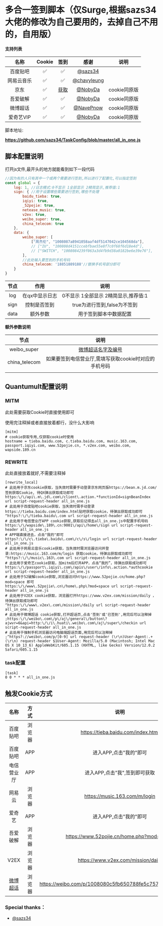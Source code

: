 # 多合一签到脚本（仅Surge,根据sazs34大佬的修改为自己要用的，去掉自己不用的，自用版）

**支持列表**

|    名称    | Cookie |                             签到                             |                       感谢                        |     说明     |
| :--------: | :----: | :----------------------------------------------------------: | :-----------------------------------------------: | :----------: |
|  百度贴吧  |   ✅    |                              ✅                               |                      [@sazs34](https://github.com/sazs34)                     |              |                     |           
| 网易云音乐 |   ✅    |                              ✅                               |   [@chavyleung](https://github.com/chavyleung)    |              |
|    京东    |   ✅    | [获取](https://github.com/NobyDa/Script/blob/master/JD-DailyBonus/JD_DailyBonus.js) |       [@NobyDa](https://github.com/NobyDa)        | cookie同原版 |
|  吾爱破解  |   ✅    |                              ✅                               |       [@NobyDa](https://github.com/NobyDa)        | cookie同原版 |
|  微博超话  |   ✅    |                              ✅                               | [@NavePnow](https://github.com/NavePnow/Profiles) | cookie同原版 |
| 爱奇艺VIP  |   ✅    |                              ✅                               |       [@NobyDa](https://github.com/NobyDa)        | cookie同原版 |

脚本地址:

**https://github.com/sazs34/TaskConfig/blob/master/all_in_one.js**

## 脚本配置说明

打开js文件,最开头的地方就能看到如下一段代码

```javascript
//因为有的人只有其中一个或两个需要进行签到,所以进行了配置化,可以指定签到
const global = {
    log: 1, //日志模式:0不显示 1全部显示 2精简显示,推荐值:1
    sign: { //用于设置哪些需要进行签到,哪些不处理
        baidu_tieba: true,
        iqiyi: true,
        _52pojie: true,
        netease_music: true,
        v2ex: true,
        weibo_super: true,
        china_telecom: true
    },
    data: {
        weibo_super: [
            ["周杰伦", "1008087a8941058aaf4df5147042ce104568da"],
            // ["IU", "100808d4151ccebfbae55e8f7c0f68f6d18e4d"],
            // ["SWITCH", "1008084239f063a3d4fb9d38a0182be6e39e76"],
        ],
        //此处输入要签到的手机号码
        china_telecom: '18851889188'//替换手机号部分即可
    }
}
```

| 节点 |      作用      |                 说明                 |
| :--: | :------------: | :----------------------------------: |
| log  | 在qx中显示日志 | 0不显示 1全部显示 2精简显示,推荐值:1 |
| sign |  控制是否签到  |     true为进行签到,false为不签到     |
| data |    额外参数    |        用于签到脚本中数据配置        |

**额外参数说明**

|     节点      |                             说明                             |
| :-----------: | :----------------------------------------------------------: |
|  weibo_super  | [微博超话名字及编号](https://nave.work/%E5%BE%AE%E5%8D%9A%E8%B6%85%E8%AF%9D%E8%87%AA%E5%8A%A8%E7%AD%BE%E5%88%B0%E8%84%9A%E6%9C%AC.html) |
| china_telecom |    如果要签到电信营业厅,需填写获取cookie时对应的手机号码     |
|               |                                                              |

## Quantumult配置说明

### MITM

此处需要获取Cookie时直接使用即可

使用完注释掉或者直接放着都行，没什么大影响

```
[mitm]
# cookie获取专用,仅获取cookie时使用
hostname = tieba.baidu.com, c.tieba.baidu.com, music.163.com, passport.iqiyi.com, www.52pojie.cn, *.v2ex.com, weibo.com, wapside.189.cn
```
### REWRITE

此处直接放着就好,不需要注释掉

```
[rewrite_local]
# 此处用于京东cookie获取，当失效时需要手动登录京东网页版https://bean.m.jd.com/ 签到获取Cookie, 待QX弹出获取成功即可
https:\/\/api\.m\.jd\.com\/client\.action.*functionId=signBeanIndex url script-request-header all_in_one.js
# 此处用于百度贴吧cookie获取，当失效时需手动登录https://tieba.baidu.com/index.html贴吧获取cookie，待弹出获取成功即可
^https?:\/\/tieba.baidu\.com url script-request-header all_in_one.js
# 此处用于电信营业厅APP cookie获取,获取后记得去all_in_one.js中配置手机号码
https:\/\/wapside\.189\.cn:9001\/api\/home\/sign url script-request-header all_in_one.js
# APP端直接进去，点击"我的"即可
https?:\/\/c\.tieba\.baidu\.com\/c\/s\/login url script-request-header all_in_one.js
# 此处用于网易云音乐cookie获取，当失效时需浏览器访问并登录:https://music.163.com/m/login 获取cookie，待弹出获取成功即可
^https?:\/\/music\.163\.com url script-request-header all_in_one.js
# 此处用于爱奇艺cookie获取，加mitm后打开APP，点击“我的”，待弹出获取成功即可
https:\/\/passport\.iqiyi\.com\/apis\/user\/info\.action.*authcookie url script-request-header all_in_one.js
# 此处用于52破解cookie获取,浏览器访问https://www.52pojie.cn/home.php?mod=space 即可
https:\/\/www\.52pojie\.cn\/home\.php\?mod=space url script-request-header all_in_one.js
# 此处用于V2EX cookie获取，浏览器打开https://www.v2ex.com/mission/daily ，待弹出获取成功即可
^https:\/\/www\.v2ex\.com\/mission\/daily url script-request-header all_in_one.js
# 此处用于微博超话 cookie获取,打开超话页,点击'签到'或'已签到',用完后可以注释掉
;https:\/\/weibo\.com\/p\/aj\/general\/button\?ajwvr=6&api=http:\/\/i\.huati\.weibo\.com\/aj\/super\/checkin url script-request-header all_in_one.js
# 此处用于强制手机浏览器访问电脑端超话页面,用完后可以注释掉
;^https?://weibo\.com/p/[0-9] url request-header (\r\n)User-Agent:.+(\r\n) request-header $1User-Agent: Mozilla/5.0 (Macintosh; Intel Mac OS X 10_13_6) AppleWebKit/605.1.15 (KHTML, like Gecko) Version/12.0.2 Safari/605.1.15

```

### task配置

```
[task]
0 0 * * * all_in_one.js
```

## 触发Cookie方式

|                             名称                             |  方式  |                            说明                            |
| :----------------------------------------------------------: | :----: | :--------------------------------------------------------: |
|                           百度贴吧                           | 浏览器 |             https://tieba.baidu.com/index.html             |
|                           百度贴吧                           |  APP   |                   进入APP,点击"我的"即可                   |
|                          电信营业厅                          |  APP   |               进入APP,点击"我",签到即可获取                |
|                            网易云                            | 浏览器 |               https://music.163.com/m/login                |
|                            爱奇艺                            |  APP   |                   进入APP,点击"我的"即可                   |
|                           吾爱破解                           | 浏览器 |         https://www.52pojie.cn/home.php?mod=space          |
|                             V2EX                             | 浏览器 |             https://www.v2ex.com/mission/daily             |
| [微博超话](https://nave.work/%E5%BE%AE%E5%8D%9A%E8%B6%85%E8%AF%9D%E8%87%AA%E5%8A%A8%E7%AD%BE%E5%88%B0%E8%84%9A%E6%9C%AC.html) | 浏览器 | https://weibo.com/p/1008080c5fb650788fe5c7577f0b6ec4a34038 |




### Special thanks：
* [@sazs34](https://github.com/sazs34)
